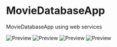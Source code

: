 # MovieDatabaseApp
MovieDatabaseApp using web services

![Preview](https://raw.githubusercontent.com/bitsbr/MovieDatabaseApp/blob/master/image01.png)
![Preview](https://raw.githubusercontent.com/bitsbr/MovieDatabaseApp/blob/master/image02.png)
![Preview](https://raw.githubusercontent.com/bitsbr/MovieDatabaseApp/blob/master/image03.png)
![Preview](https://raw.githubusercontent.com/bitsbr/MovieDatabaseApp/blob/master/image04.png)

